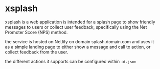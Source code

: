 # xsplash

xsplash is a web application is intended for a splash page to show friendly messages to users or collect user feedback, specifically using the Net Promoter Score (NPS) method. 

the service is hosted on Netlify on domain splash.domain.com and uses it as a simple landing page to either show a message and call to action, or collect feedback from the user.

the different actions it supports can be configured within `id.json`